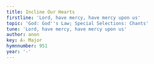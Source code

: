 ```yaml
---
title: Incline Our Hearts
firstline: 'Lord, have mercy, have mercy upon us'
topic: 'God: God''s Law; Special Selections: Chants'
tune: 'Lord, have mercy, have mercy upon us'
author: anon
key: A♭ Major
hymnnumber: 951
year: '-'
---
```


